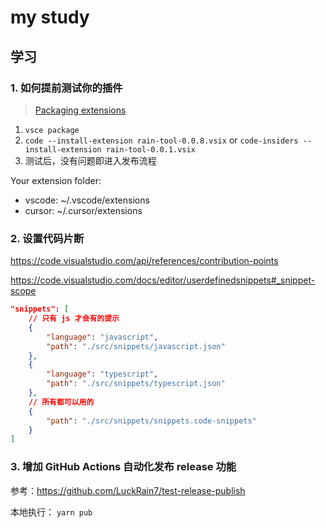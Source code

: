 # my study

## 学习

### 1. 如何提前测试你的插件

> [Packaging extensions](https://code.visualstudio.com/api/working-with-extensions/publishing-extension#packaging-extensions)

1. `vsce package`
2. `code --install-extension rain-tool-0.0.8.vsix` or `code-insiders --install-extension rain-tool-0.0.1.vsix`
3. 测试后，没有问题即进入发布流程

Your extension folder: 

* vscode: ~/.vscode/extensions
* cursor: ~/.cursor/extensions

###  2. 设置代码片断

<https://code.visualstudio.com/api/references/contribution-points>

<https://code.visualstudio.com/docs/editor/userdefinedsnippets#_snippet-scope>

```json
"snippets": [
    // 只有 js 才会有的提示
    {
        "language": "javascript",
        "path": "./src/snippets/javascript.json"
    },
    {
        "language": "typescript",
        "path": "./src/snippets/typescript.json"
    },
    // 所有都可以用的
    {
        "path": "./src/snippets/snippets.code-snippets"
    }
]
```

### 3. 增加 GitHub Actions 自动化发布 release 功能

参考：<https://github.com/LuckRain7/test-release-publish>

本地执行： `yarn pub`
